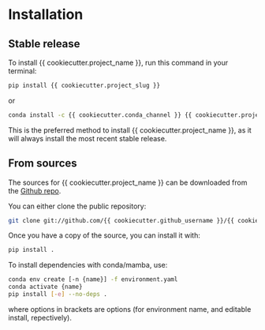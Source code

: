 # Installation

## Stable release

To install {{ cookiecutter.project_name }}, run this command in your terminal:

```bash
pip install {{ cookiecutter.project_slug }}
```

or

```bash
conda install -c {{ cookiecutter.conda_channel }} {{ cookiecutter.project_slug }}
```

This is the preferred method to install {{ cookiecutter.project_name }}, as it
will always install the most recent stable release.

## From sources

The sources for {{ cookiecutter.project_name }} can be downloaded from the
[Github repo].

You can either clone the public repository:

```bash
git clone git://github.com/{{ cookiecutter.github_username }}/{{ cookiecutter.project_name }}.git
```

Once you have a copy of the source, you can install it with:

```bash
pip install .
```

To install dependencies with conda/mamba, use:

```bash
conda env create [-n {name}] -f environment.yaml
conda activate {name}
pip install [-e] --no-deps .
```

where options in brackets are options (for environment name, and editable install, repectively).

[github repo]: https://github.com/{{cookiecutter.github_username}}/{{cookiecutter.project_name}}
